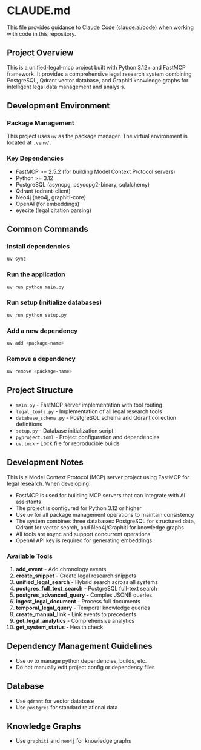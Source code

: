 # CLAUDE.md

This file provides guidance to Claude Code (claude.ai/code) when working with code in this repository.

## Project Overview

This is a unified-legal-mcp project built with Python 3.12+ and FastMCP framework. It provides a comprehensive legal research system combining PostgreSQL, Qdrant vector database, and Graphiti knowledge graphs for intelligent legal data management and analysis.

## Development Environment

### Package Management
This project uses `uv` as the package manager. The virtual environment is located at `.venv/`.

### Key Dependencies
- FastMCP >= 2.5.2 (for building Model Context Protocol servers)
- Python >= 3.12
- PostgreSQL (asyncpg, psycopg2-binary, sqlalchemy)
- Qdrant (qdrant-client)
- Neo4j (neo4j, graphiti-core)
- OpenAI (for embeddings)
- eyecite (legal citation parsing)

## Common Commands

### Install dependencies
```bash
uv sync
```

### Run the application
```bash
uv run python main.py
```

### Run setup (initialize databases)
```bash
uv run python setup.py
```

### Add a new dependency
```bash
uv add <package-name>
```

### Remove a dependency
```bash
uv remove <package-name>
```

## Project Structure

- `main.py` - FastMCP server implementation with tool routing
- `legal_tools.py` - Implementation of all legal research tools
- `database_schema.py` - PostgreSQL schema and Qdrant collection definitions
- `setup.py` - Database initialization script
- `pyproject.toml` - Project configuration and dependencies
- `uv.lock` - Lock file for reproducible builds

## Development Notes

This is a Model Context Protocol (MCP) server project using FastMCP for legal research. When developing:
- FastMCP is used for building MCP servers that can integrate with AI assistants
- The project is configured for Python 3.12 or higher
- Use `uv` for all package management operations to maintain consistency
- The system combines three databases: PostgreSQL for structured data, Qdrant for vector search, and Neo4j/Graphiti for knowledge graphs
- All tools are async and support concurrent operations
- OpenAI API key is required for generating embeddings

### Available Tools
1. **add_event** - Add chronology events
2. **create_snippet** - Create legal research snippets
3. **unified_legal_search** - Hybrid search across all systems
4. **postgres_full_text_search** - PostgreSQL full-text search
5. **postgres_advanced_query** - Complex JSONB queries
6. **ingest_legal_document** - Process full documents
7. **temporal_legal_query** - Temporal knowledge queries
8. **create_manual_link** - Link events to precedents
9. **get_legal_analytics** - Comprehensive analytics
10. **get_system_status** - Health check

## Dependency Management Guidelines
- Use `uv` to manage python dependencies, builds, etc. 
- Do not manually edit project config or dependency files

## Database
- Use `qdrant` for vector database
- Use `postgres` for standard relational data

## Knowledge Graphs
- Use `graphiti` and `neo4j` for knowledge graphs